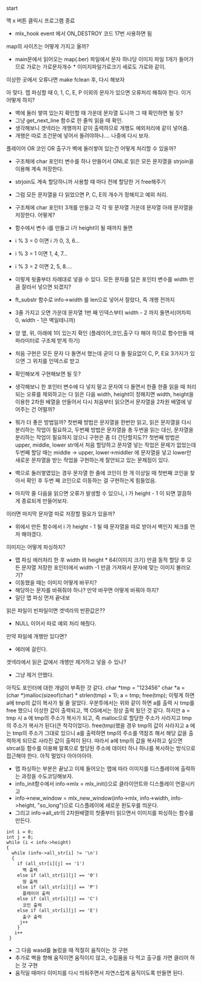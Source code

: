 start

맥 x 버튼 클릭시 프로그램 종료
- mlx_hook event  에서 ON_DESTROY 코드 17번 사용하면 됨

map의 사이즈는 어떻게 가지고 올까?
- main문에서 읽어오는 map(.ber) 파일에서 문자 하나당 이미지 파일 1개가 들어가므로 가로는 가로문자개수 * 이미지파일가로크기
  세로도 가로와 같이.

이상한 곳에서 오류나면 make fclean 후, 다시 해보자

아 맞다. 맵 파싱할 때 0, 1, C, E, P 이외의 문자가 있으면 오류처리 해줘야 한다. 이거 어떻게 하지?
- 벽에 둘러 쌓여 있는지 확인할 때 가운데 문자열 도니까 그 때 확인하면 될 듯?
- 그냥 get_next_line 함수로 한 줄씩 읽을 때 확인.
- 생각해보니 겟넥라는 개행까지 같이 출력하므로 개행도 예외처리에 같이 넣어줌.
- 개행은 따로 조건문에 넣어서 돌려야하나.... 나중에 다시 보자.

플레이어 OR 코인 OR 출구가 벽에 둘러쌓여 있는건 어떻게 처리할 수 있을까?
- 구조체에 char 포인터 변수를 하나 만들어서 GNL로 읽은 모든 문자열을 strjoin을 이용해 계속 저장한다.
- strjoin도 계속 할당하니까 사용할 때 마다 전에 할당한 거 free해주기
- 그럼 모든 문자열을 다 읽었으면 P, C, E의 개수가 정해지고 예외 처리.
- 구조체에 char 포인터 3개를 만들고 각 각 윗 문자열 가운데 문자열 아래 문자열을 저장한다. 어떻게?
- 함수에서 변수 i를 만들고 i가 height이 될 때까지 돌면
- i % 3 = 0 이면 i 가 0, 3, 6...
- i % 3 = 1 이면 1, 4, 7...
- i % 3 = 2 이면 2, 5, 8....
- 이렇게 윗줄부터 차례대로 넣을 수 있다. 모든 문자를 담은 포인터 변수를 width 만큼 잘라서 넣으면 되겠지?
- ft_substr 함수로 info->width 를 len으로 넣어서 잘랐다, 즉 개행 전까지
- 3줄 가지고 오면 가운데 문자열 1번 째 인덱스부터 width - 2 까지 돌면서(어차피 0, width - 1은 벽일테니까)
- 양 옆, 위, 아래에 1이 있는지 확인 (플레이어,코인,출구 다 해야 하므로 함수만들 때 파라미터로 구조체 받게 하기)
- 처음 구현은 모든 문자 다 돌면서 했는데 굳이 다 돌 필요없이 C, P, E요 3가지가 있으면 그 위치를 인덱스로 받고
- 확인해보게 구현해보면 될 듯?
- 생각해보니 한 포인터 변수에 다 넣지 말고 문자여 다 돌면서 한줄 한줄 읽을 때 처리되는 오류를 제외하고는 다 읽은 다음 width, height이 정해지면 width, height을 이용한 2차원 배열을 만들어서 다시 처음부터 읽으면서 문자열을 2차원 배열에 넣어주는 건 어떨까?
- 뭐가 더 좋은 방법일까? 첫번째 방법은 문자열을 한번만 읽고, 읽은 문자열을 다시 분리하는 작업이 필요하고, 두번째 방법은 문자열을 총 두번을 읽는 대신, 문자열을 분리하는 작업이 필요하지 않으니 구현은 좀 더 간단할지도?? 첫번째 방법은 upper, middle, lower str에서 처음 할당하고 문자열 넣는 작업은 문제가 없었는데 두번째 할당 때는 middle -> upper, lower->middler 에 문자열을 넣고 lower만 새로운 문자열을 받는 작업을 구현하는게 잘안되고 있는 문제점이 있다. 

- 벽으로 둘러쌓였있는 경우 문자열 한 줄에 코인이 한 개 이상일 때 첫번째 코인을 찾아서 확인 후 두번 째 코인으로 이동하는 걸 구현하는게 힘들었음. 
- 마지막 줄 다음을 읽으면 오류가 발생할 수 있으니, i 가 height - 1 이 되면 깔끔하게 종료되게 만들어보자.

이러면 마지막 문자열 따로 저장할 필요가 있을까?
- 위에서 만든 함수에서 i 가 height - 1 될 때 문자열을 따로 받아서 벽인지 체크를 먼저 해야겠다.

이미지는 어떻게 파싱하지?
- 맵 파싱 에러처리 한 후 width 와 height * 64(이미지 크기) 만큼 동적 할당 후 모든 문자열 저장한 포인터에서 width -1 만큼 가져와서 문자에 맞는 이미지 불러오기?
- 이동했을 때는 이미지 어떻게 바꾸지?
- 해당하는 문자를 바꿔줘야 하나? 만약 바꾸면 어떻게 바꿔야 하지?
- 일단 맵 파싱 먼저 끝내보


읽은 파일이 빈파일이면 겟넥라의 반환값은??
- NULL 이어서 따로 예외 처리 해줬다.

만약 파일에 개행만 있다면?
- 에러에 걸린다.

겟넥라에서 읽은 값에서 개행만 제거하고 넣을 수 있나?
- 그냥 제거 안했다.

아직도 포인터에 대한 개념이 부족한 것 같다.
char *tmp = "123456"
char *a = (char *)malloc(sizeof(char) * strlen(tmp) + 1);
a = tmp;
free(tmp);
이렇게 하면 a에 tmp의 값이 복사가 될 줄 알았다.
우분투에서는 위와 같이 하면 a를 출력 시 tmp를 free 했으니 이상한 값이 출력되고,
맥 OS에서는 정상 출력 됬던 것 같다. 
하지만 a = tmp 시 a 에 tmp의 주소가 복사가 되고, 즉 malloc으로 할당한 주소가 사라지고 tmp의 주소가 복사가 된다(큰 착각이었다). free(tmp)했을 경우 tmp의 값이 사라지고 a 에는 tmp의 주소가 그대로 있으니 a를 출력하면 tmp의 주소를 역참조 해서 해당 값을 출력하게 되므로 사라진 값이 출력이 된다.
따라서 a에 tmp의 값을 복사하고 싶으면 strcat등 함수를 이용해 말록으로 할당된 주소에 데이터 하나 하나를 복사하는 방식으로 접근해야 한다. 아직 멀었다 아아아아아.

- 맵 파싱하는 부분은 끝났고 이제 들어오는 맵에 따라 이미지를 디스플레이에 출력하는 과정을 수도코딩해보자.
- info_init함수에서 info->mlx = mlx_init()으로 클라이언트와 디스플레이 연결시키고
- info->new_window = mlx_new_window(info->mlx, info->width, info->height, "so_long")으로 디스플레이에 새로운 윈도우를 띄운다.
- 그리고 info->all_str의 2차원배열의 첫줄부터 읽으면서 이미지를 파싱하는 함수를 만든다.
```
int i = 0;
int j = 0;
while (i < info->height)
{
  while (info->all_str[i] != '\n')
  {
    if (all_str[i][j] == '1')
      벽 출력
    else if (all_str[i][j] == '0')
      땅 출력
    else if (all_str[i][j] == 'P')
      플레이어 출력
    else if (all_str[i][j] == 'C')
      코인 출력
    else if (all_str[i][j] == 'E')
      출구 출력
     j++
    }
   i++
 }
 ```
 -  그 다음 wasd를 눌렀을 때 적절히 움직이는 것 구현
 -  추가로 벽을 향해 움직이면 움직이지 않고, 수집품을 다 먹고 출구를 가면 클리어 하는 것 구현
 -  움직일 때마다 이미지를 다시 띄워주면서 자연스럽게 움직이도록 만들면 된다.
